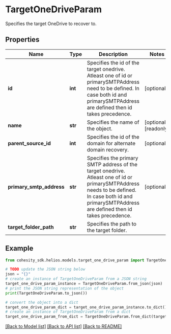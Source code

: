 # TargetOneDriveParam

Specifies the target OneDrive to recover to.

## Properties

Name | Type | Description | Notes
------------ | ------------- | ------------- | -------------
**id** | **int** | Specifies the id of the target onedrive. Atleast one of id or primarySMTPAddress need to be defined. In case both id and primarySMTPAddress are defined then id takes precedence. | [optional] 
**name** | **str** | Specifies the name of the object. | [optional] [readonly] 
**parent_source_id** | **int** | Specifies the id of the domain for alternate domain recovery. | [optional] 
**primary_smtp_address** | **str** | Specifies the primary SMTP address of the target onedrive. Atleast one of id or primarySMTPAddress needs to be defined. In case both id and primarySMTPAddress are defined then id takes precedence. | [optional] 
**target_folder_path** | **str** | Specifies the path to the target folder. | 

## Example

```python
from cohesity_sdk.helios.models.target_one_drive_param import TargetOneDriveParam

# TODO update the JSON string below
json = "{}"
# create an instance of TargetOneDriveParam from a JSON string
target_one_drive_param_instance = TargetOneDriveParam.from_json(json)
# print the JSON string representation of the object
print(TargetOneDriveParam.to_json())

# convert the object into a dict
target_one_drive_param_dict = target_one_drive_param_instance.to_dict()
# create an instance of TargetOneDriveParam from a dict
target_one_drive_param_from_dict = TargetOneDriveParam.from_dict(target_one_drive_param_dict)
```
[[Back to Model list]](../README.md#documentation-for-models) [[Back to API list]](../README.md#documentation-for-api-endpoints) [[Back to README]](../README.md)


